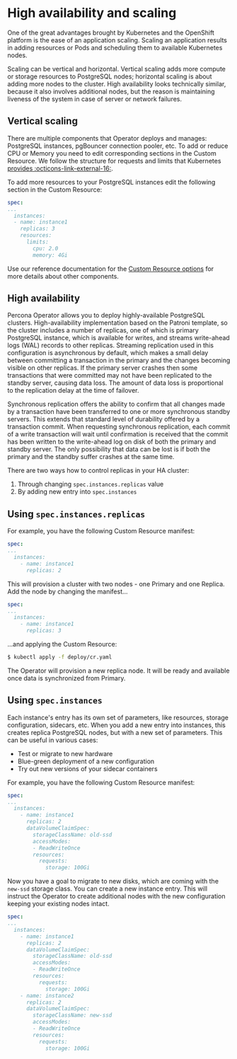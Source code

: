 # High availability and scaling

One of the great advantages brought by Kubernetes and the OpenShift platform is the ease of an application scaling. Scaling an application results in adding resources or Pods and scheduling them to available Kubernetes nodes.

Scaling can be vertical and horizontal. Vertical scaling adds more compute or storage resources to PostgreSQL nodes; horizontal scaling is about adding more nodes to the cluster. High availability looks technically similar, because it also involves additional nodes, but the reason is maintaining liveness of the system in case of server or network failures. 

## Vertical scaling

There are multiple components that Operator deploys and manages: PostgreSQL instances, pgBouncer connection pooler, etc. To add or reduce CPU or Memory you need to edit corresponding sections in the Custom Resource. We follow the structure for requests and limits that Kubernetes [provides :octicons-link-external-16:](https://kubernetes.io/docs/concepts/configuration/manage-resources-containers/).

To add more resources to your PostgreSQL instances edit the following section in the Custom Resource:

```yaml
spec:
...
  instances:
  - name: instance1
    replicas: 3
    resources:
      limits:
        cpu: 2.0
        memory: 4Gi
```

Use our reference documentation for the [Custom Resource options](operator.md) for more details about other components.

## High availability

Percona Operator allows you to deploy highly-available PostgreSQL clusters. High-availability implementation based on the Patroni template, so the cluster includes a number of replicas, one of which is primary PostgreSQL instance, which is available for writes, and streams write-ahead logs (WAL) records to other replicas. Streaming replication used in this configuration is asynchronous by default, which makes a small delay between committing a transaction in the primary and the changes becoming visible on other replicas. If the primary server crashes then some transactions that were committed may not have been replicated to the standby server, causing data loss. The amount of data loss is proportional to the replication delay at the time of failover.

Synchronous replication offers the ability to confirm that all changes made by a transaction have been transferred to one or more synchronous standby servers. This extends that standard level of durability offered by a transaction commit. When requesting synchronous replication, each commit of a write transaction will wait until confirmation is received that the commit has been written to the write-ahead log on disk of both the primary and standby server. The only possibility that data can be lost is if both the primary and the standby suffer crashes at the same time. 


There are two ways how to control replicas in your HA cluster:

1. Through changing `spec.instances.replicas` value
2. By adding new entry into `spec.instances`

## Using `spec.instances.replicas`

For example, you have the following Custom Resource manifest:

```yaml
spec:
...
  instances:
    - name: instance1
      replicas: 2
```

This will provision a cluster with two nodes - one Primary and one Replica.
Add the node by changing the manifest...

```yaml hl_lines="5"
spec:
...
  instances:
    - name: instance1
      replicas: 3
```

...and applying the Custom Resource:

``` {.bash data-prompt="$" }
$ kubectl apply -f deploy/cr.yaml
```

The Operator will provision a new replica node. It will be ready and available
once data is synchronized from Primary.

## Using `spec.instances`

Each instance's entry has its own set of parameters, like resources, storage
configuration, sidecars, etc. When you add a new entry into instances, this
creates replica PostgreSQL nodes, but with a new set of parameters. This can be
useful in various cases:

* Test or migrate to new hardware
* Blue-green deployment of a new configuration
* Try out new versions of your sidecar containers

For example, you have the following Custom Resource manifest:

```yaml
spec:
...
  instances:
    - name: instance1
      replicas: 2
      dataVolumeClaimSpec:
        storageClassName: old-ssd
        accessModes:
        - ReadWriteOnce
        resources:
          requests:
            storage: 100Gi
```

Now you have a goal to migrate to new disks, which are coming with the `new-ssd`
storage class. You can create a new instance entry. This will instruct the
Operator to create additional nodes with the new configuration keeping your
existing nodes intact.

```yaml
spec:
...
  instances:
    - name: instance1
      replicas: 2
      dataVolumeClaimSpec:
        storageClassName: old-ssd
        accessModes:
        - ReadWriteOnce
        resources:
          requests:
            storage: 100Gi
    - name: instance2
      replicas: 2
      dataVolumeClaimSpec:
        storageClassName: new-ssd
        accessModes:
        - ReadWriteOnce
        resources:
          requests:
            storage: 100Gi
```

